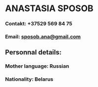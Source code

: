 # ANASTASIA SPOSOB

### Contakt: +37529 569 84 75        
### Email: sposob.ana@gmail.com

## Personnal details:
### Mother language: Russian
### Nationality: Belarus
